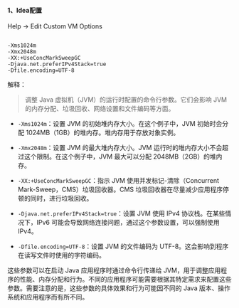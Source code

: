 #### 1、Idea配置
Help -> Edit Custom VM Options

~~~

-Xms1024m
-Xmx2048m
-XX:+UseConcMarkSweepGC
-Djava.net.preferIPv4Stack=true
-Dfile.encoding=UTF-8

~~~

解释：

> 调整 Java 虚拟机（JVM）的运行时配置的命令行参数。它们会影响 JVM 的内存分配、垃圾回收、网络设置和文件编码等方面。

* `-Xms1024m`：设置 JVM 的初始堆内存大小。在这个例子中，JVM 初始时会分配 1024MB（1GB）的堆内存。堆内存用于存放对象实例。

* `-Xmx2048m`：设置 JVM 的最大堆内存大小。JVM 运行时的堆内存大小不会超过这个限制。在这个例子中，JVM 最大可以分配 2048MB（2GB）的堆内存。

* `-XX:+UseConcMarkSweepGC`：指示 JVM 使用并发标记-清除（Concurrent Mark-Sweep，CMS）垃圾回收器。CMS 垃圾回收器在尽量减少应用程序停顿的同时，进行垃圾回收。

* `-Djava.net.preferIPv4Stack=true`：设置 JVM 使用 IPv4 协议栈。在某些情况下，IPv6 可能会导致网络连接问题，通过这个参数设置，可以强制使用 IPv4。

* `-Dfile.encoding=UTF-8`：设置 JVM 的文件编码为 UTF-8。这会影响到程序在读写文件时使用的字符编码。

这些参数可以在启动 Java 应用程序时通过命令行传递给 JVM，用于调整应用程序的性能、内存分配和行为。不同的应用程序可能需要根据其特定需求来配置这些参数。需要注意的是，这些参数的具体效果和行为可能因不同的 Java 版本、操作系统和应用程序而有所不同。

